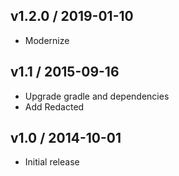 ## v1.2.0 / 2019-01-10
- Modernize

## v1.1 / 2015-09-16
- Upgrade gradle and dependencies
- Add Redacted

## v1.0 / 2014-10-01
- Initial release

